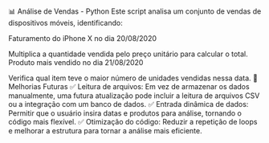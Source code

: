 📊 Análise de Vendas - Python
Este script analisa um conjunto de vendas de dispositivos móveis, identificando:

Faturamento do iPhone X no dia 20/08/2020

Multiplica a quantidade vendida pelo preço unitário para calcular o total.
Produto mais vendido no dia 21/08/2020

Verifica qual item teve o maior número de unidades vendidas nessa data.
🔧 Melhorias Futuras
✅ Leitura de arquivos: Em vez de armazenar os dados manualmente, uma futura atualização pode incluir a leitura de arquivos CSV ou a integração com um banco de dados.
✅ Entrada dinâmica de dados: Permitir que o usuário insira datas e produtos para análise, tornando o código mais flexível.
✅ Otimização do código: Reduzir a repetição de loops e melhorar a estrutura para tornar a análise mais eficiente.
